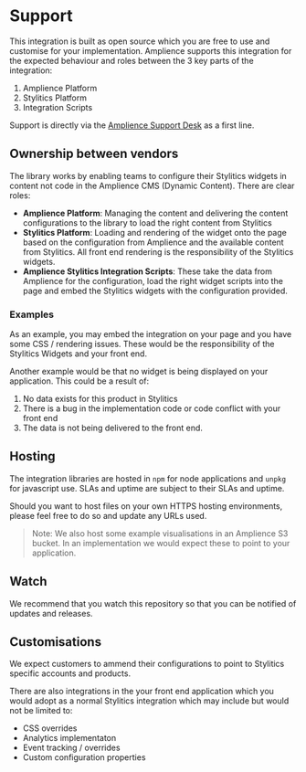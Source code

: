 # Support

This integration is built as open source which you are free to use and customise for your implementation. Amplience supports this integration for the expected behaviour and roles between the 3 key parts of the integration:

1. Amplience Platform
2. Stylitics Platform
3. Integration Scripts

Support is directly via the [Amplience Support Desk](https://support.amplience.com) as a first line.

## Ownership between vendors
The library works by enabling teams to configure their Stylitics widgets in content not code in the Amplience CMS (Dynamic Content). There are clear roles:

- **Amplience Platform**: Managing the content and delivering the content configurations to the library to load the right content from Stylitics  
- **Stylitics Platform**: Loading and rendering of the widget onto the page based on the configuration from Amplience and the available content from Stylitics. All front end rendering is the responsibility of the Stylitics widgets.
- **Amplience Stylitics Integration Scripts**: These take the data from Amplience for the configuration, load the right widget scripts into the page and embed the Stylitics widgets with the configuration provided.

### Examples
As an example, you may embed the integration on your page and you have some CSS / rendering issues. These would be the responsibility of the Stylitics Widgets and your front end.

Another example would be that no widget is being displayed on your application. This could be a result of:
1. No data exists for this product in Stylitics
2. There is a bug in the implementation code or code conflict with your front end
3. The data is not being delivered to the front end.

## Hosting
The integration libraries are hosted in `npm` for node applications and `unpkg` for javascript use. SLAs and uptime are subject to their SLAs and uptime.

Should you want to host files on your own HTTPS hosting environments, please feel free to do so and update any URLs used.

> Note: We also host some example visualisations in an Amplience S3 bucket. In an implementation we would expect these to point to your application.

## Watch
We recommend that you watch this repository so that you can be notified of updates and releases.

## Customisations
We expect customers to ammend their configurations to point to Stylitics specific accounts and products.

There are also integrations in the your front end application which you would adopt as a normal Stylitics integration which may include but would not be limited to:

- CSS overrides
- Analytics implementaton
- Event tracking / overrides
- Custom configuration properties
